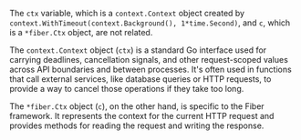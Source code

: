 











The `ctx` variable, which is a `context.Context` object created by `context.WithTimeout(context.Background(), 1*time.Second)`, and `c`, which is a `*fiber.Ctx` object, are not related.

The `context.Context` object (`ctx`) is a standard Go interface used for carrying deadlines, cancellation signals, and other request-scoped values across API boundaries and between processes. It's often used in functions that call external services, like database queries or HTTP requests, to provide a way to cancel those operations if they take too long.

The `*fiber.Ctx` object (`c`), on the other hand, is specific to the Fiber framework. It represents the context for the current HTTP request and provides methods for reading the request and writing the response.